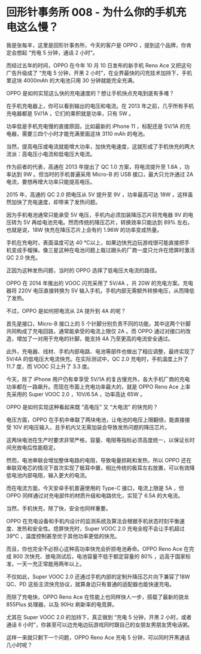 # 回形针事务所 008 - 为什么你的手机充电这么慢？

我是张每羊，这里是回形针事务所，今天的客户是 OPPO ，提到这个品牌，你肯定会想起 “充电 5 分钟，通话 2 小时”。

而经过五年的时间，OPPO 在今年 10 月 10 日发布的新手机 Reno Ace 又把这句广告升级成了 “充电 5 分钟，开黑 2 小时”，在业界最快的闪充技术加持下，手机里这块 4000mAh 的大电池只用 30 分钟就能完全充满。

OPPO 是如何实现这么快的充电速度的？想让手机快点充电到底有多难？

在手机充电器上，你可以看到输出的电压和电流。在 2013 年之前，几乎所有手机充电器都是 5V/1A ，它们的乘积就是功率，只有 5W 。

功率低是手机充电慢的直接原因，比如最新的 iPhone 11 ，标配还是 5V/1A 的充电器，需要三四个小时才能充满里面这块 3110 mAh 的电池。

当然，提高电压或电流就能增大功率，加快充电速度，这就形成了手机快充的两大流派：高电压小电流和低电压大电流。

作为前者的代表，高通在 2013 年提出了 QC 1.0 方案，将电流提升至 1.8A ，功率达到 9W 。但当时的手机普遍采用 Micro-B 的 USB 接口，最大只允许通过 2A 电流，要想再增大功率只能提高电压。

2015 年，高通的 QC 2.0 把电压从 5V 提升至 9V ，功率最高可达 18W ，这样虽然加快了充电速度，却带来了发热问题。

因为手机电池通常只能承受 5V 电压，手机内必须加装降压芯片将充电器 9V 的电压转为 5V 再给电池充电。然而传统的降压芯片，转换效率只能达到 89% 左右，也就是说，18W 快充在降压芯片上会有约 1.96W 的功率变成热量。

手机在充电时，表面温度可达 40 ℃以上，如果边快充边玩游戏很可能直接把手机变成手榴弹。像三星这种在电池问题上栽过跟头的厂商一度只允许在熄屏时激活 QC 2.0 快充。

正因为这种发热问题，当时的 OPPO 选择了低电压大电流的路径。

OPPO 在 2014 年推出的 VOOC 闪充采用了 5V/4A ，共 20W 的充电方案。充电器将 220V 电压直接转换为 5V 输入手机，手机内部无需额外转换电压，从而降低了发热。

不过，OPPO 是如何把电流从 2A 提升到 4A 的呢？

首先是接口，Micro-B 接口上的 5 个针脚分别负责不同的功能，其中这两个针脚共同构成了充电回路，通常能承受的电流上限仅 2A 。而 OPPO 通过对接口的改造，增加了一对用于充电的针脚，能支持 4A 乃至更高的电流安全通过。

此外，充电器、线材、手机内部电路、电池等部件也做出了相应调整，最终实现了 5V/4A 的低电压大电流快充。在实际测试中，QC 2.0 充电时，手机温度上升了 11.7 度，而 VOOC 只上升了 3.3 度。

今天，除了 iPhone 用户仍有幸享受 5V/1A 的复古慢充外，各大手机厂商的充电功率都在一路飙升。而现在市面上充电功率最大的，就是 OPPO Reno Ace 上率先采用的 Super VOOC 2.0 ，10V/6.5A ，功率高达 65W 。

OPPO 是如何实现这种看起来既 “高电压” 又 “大电流” 的快充的？

电压方面，OPPO 在手机中串联了两块电池，让电池的电压上限翻倍，能直接接受 10V 的电压输入，且手机内又无需加装会导致发热问题的降压芯片。

这两块电池在生产时要求非常严格，容量、电阻等指标必须高度统一，以保证长时间充放电后性能稳定。

然而，电池串联会增加整体电路的电阻，导致电量损耗和发热，所以 OPPO 还在串联双电芯的情况下首次实现了极耳中置，相比传统的极耳左右放置，可以有效降低电池内部电阻，输入更大的电流。

而在电流方面，今天安卓手机普遍使用的 Type-C 接口，电流上限是 5A ，但 OPPO 同样通过对充电部件的材质升级和电路优化，实现了 6.5A 的大电流。

当然，手机快充，除了快，安全也同样重要。

OPPO 在充电设备和手机内设计的监测系统及算法会根据手机状态时刻平衡速度、发热和安全性。熄屏快充时，Super VOOC 2.0 充电全程不会让手机超过 39℃ ，温度控制甚至优于其他功率更低的快充。

而且，你也完全不必担心这种高功率快充会折损电池寿命。OPPO Reno Ace 在完成 800 次快充、放电测试后，电池容量不低于额定容量的 80% ，远高于国家标准，一天一充正常能用两年以上。

不仅如此，Super VOOC 2.0 还通过手机内部的定制升降压芯片向下兼容了18W QC、PD 这些主流快充协议，就算身边只有普通的适配器也能快速充电。

而除了充电快，OPPO Reno Ace 在性能上也同样快人一步，搭载了最新的骁龙 855Plus 处理器，以及 90Hz 刷新率的电竞屏。

尤其在 Super VOOC 2.0 的加持下，真正做到 “充电 5 分钟，开黑 2 小时，或者通话 6 小时”，你甚至可以边充电边玩游戏同时跟自己的女朋友男朋友煲电话粥。

这样一来就只剩下一个问题，OPPO Reno Ace 充电 5 分钟，可以同时开黑通话几小时呢？
